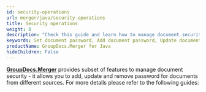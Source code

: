 ```yaml
---
id: security-operations
url: merger/java/security-operations
title: Security operations
weight: 8
description: "Check this guide and learn how to manage document security for PDF, Word, Excel, PowerPoint file types - add password, update password, remove password using GroupDocs.Merger for Java."
keywords: Set document password, Add document password, Update document password, Remove document password
productName: GroupDocs.Merger for Java
hideChildren: False
---
```

[**GroupDocs.Merger**](https://products.groupdocs.com/merger/java) provides subset of features to manage document security - it allows you to add, update and remove password for documents from different sources. For more details please refer to the following guides:

